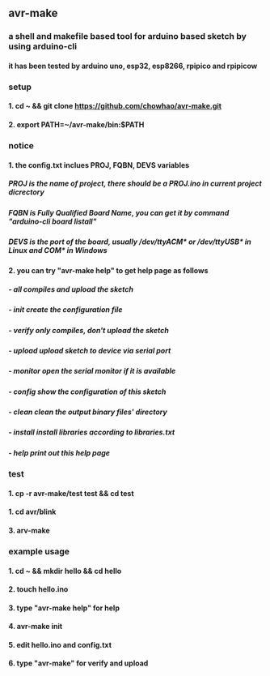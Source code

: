 ## avr-make
### a shell and makefile based tool for arduino based sketch by using arduino-cli
#### it has been tested by arduino uno, esp32, esp8266, rpipico and rpipicow
### setup
#### 1. cd ~ && git clone https://github.com/chowhao/avr-make.git
#### 2. export PATH=~/avr-make/bin:$PATH
### notice
#### 1. the config.txt inclues PROJ, FQBN, DEVS variables
##### PROJ is the name of project, there should be a PROJ.ino in current project dicrectory
##### FQBN is Fully Qualified Board Name, you can get it by command "arduino-cli board listall"
##### DEVS is the port of the board, usually /dev/ttyACM* or /dev/ttyUSB* in Linux and COM* in Windows
#### 2. you can try "avr-make help" to get help page as follows
##### - all     compiles and upload the sketch
##### - init    create the configuration file
##### - verify  only compiles, don't upload the sketch
##### - upload  upload sketch to device via serial port
##### - monitor open the serial monitor if it is available
##### - config  show the configuration of this sketch
##### - clean   clean the output binary files' directory
##### - install install libraries according to libraries.txt
##### - help    print out this help page
### test
#### 1. cp -r avr-make/test test && cd test
#### 1. cd avr/blink
#### 3. arv-make
### example usage
#### 1. cd ~ && mkdir hello && cd hello
#### 2. touch hello.ino 
#### 3. type "avr-make help" for help
#### 4. avr-make init
#### 5. edit hello.ino and config.txt 
#### 6. type "avr-make" for verify and upload
